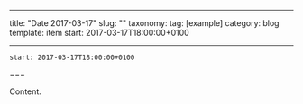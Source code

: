 
---
title: "Date 2017-03-17"
slug: ""
taxonomy:
tag: [example]
category: blog
template: item
start: 2017-03-17T18:00:00+0100

---

``start: 2017-03-17T18:00:00+0100``

===

Content.
